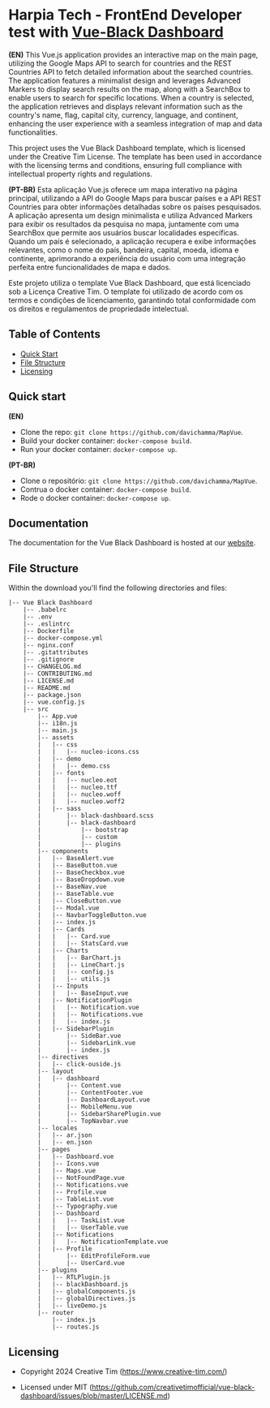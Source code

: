 # Harpia Tech - FrontEnd Developer test with [Vue-Black Dashboard](https://demos.creative-tim.com/vue-black-dashboard)

**(EN)**
This Vue.js application provides an interactive map on the main page, utilizing the Google Maps API to search for countries and the REST Countries API to fetch detailed information about the searched countries. The application features a minimalist design and leverages Advanced Markers to display search results on the map, along with a SearchBox to enable users to search for specific locations. When a country is selected, the application retrieves and displays relevant information such as the country's name, flag, capital city, currency, language, and continent, enhancing the user experience with a seamless integration of map and data functionalities.

This project uses the Vue Black Dashboard template, which is licensed under the Creative Tim License. The template has been used in accordance with the licensing terms and conditions, ensuring full compliance with intellectual property rights and regulations.

**(PT-BR)**
Esta aplicação Vue.js oferece um mapa interativo na página principal, utilizando a API do Google Maps para buscar países e a API REST Countries para obter informações detalhadas sobre os países pesquisados. A aplicação apresenta um design minimalista e utiliza Advanced Markers para exibir os resultados da pesquisa no mapa, juntamente com uma SearchBox que permite aos usuários buscar localidades específicas. Quando um país é selecionado, a aplicação recupera e exibe informações relevantes, como o nome do país, bandeira, capital, moeda, idioma e continente, aprimorando a experiência do usuário com uma integração perfeita entre funcionalidades de mapa e dados.

Este projeto utiliza o template Vue Black Dashboard, que está licenciado sob a Licença Creative Tim. O template foi utilizado de acordo com os termos e condições de licenciamento, garantindo total conformidade com os direitos e regulamentos de propriedade intelectual.


## Table of Contents

- [Quick Start](#quick-start)
- [File Structure](#file-structure)
- [Licensing](#licensing)

## Quick start
**(EN)**
- Clone the repo: `git clone https://github.com/davichamma/MapVue`.
- Build your docker container: `docker-compose build`.
- Run your docker container: `docker-compose up`.

**(PT-BR)**
- Clone o repositório: `git clone https://github.com/davichamma/MapVue`.
- Contrua o docker container: `docker-compose build`.
- Rode o docker container: `docker-compose up`.

## Documentation

The documentation for the Vue Black Dashboard is hosted at our [website](https://demos.creative-tim.com/vue-black-dashboard/documentation).

## File Structure

Within the download you'll find the following directories and files:

```
|-- Vue Black Dashboard
    |-- .babelrc
    |-- .env
    |-- .eslintrc
    |-- Dockerfile
    |-- docker-compose.yml
    |-- nginx.conf
    |-- .gitattributes
    |-- .gitignore
    |-- CHANGELOG.md
    |-- CONTRIBUTING.md
    |-- LICENSE.md
    |-- README.md
    |-- package.json
    |-- vue.config.js
    |-- src
        |-- App.vue
        |-- i18n.js
        |-- main.js
        |-- assets
        |   |-- css
        |   |   |-- nucleo-icons.css
        |   |-- demo
        |   |   |-- demo.css
        |   |-- fonts
        |   |   |-- nucleo.eot
        |   |   |-- nucleo.ttf
        |   |   |-- nucleo.woff
        |   |   |-- nucleo.woff2
        |   |-- sass
        |       |-- black-dashboard.scss
        |       |-- black-dashboard
        |           |-- bootstrap
        |           |-- custom
        |           |-- plugins
        |-- components
        |   |-- BaseAlert.vue
        |   |-- BaseButton.vue
        |   |-- BaseCheckbox.vue
        |   |-- BaseDropdown.vue
        |   |-- BaseNav.vue
        |   |-- BaseTable.vue
        |   |-- CloseButton.vue
        |   |-- Modal.vue
        |   |-- NavbarToggleButton.vue
        |   |-- index.js
        |   |-- Cards
        |   |   |-- Card.vue
        |   |   |-- StatsCard.vue
        |   |-- Charts
        |   |   |-- BarChart.js
        |   |   |-- LineChart.js
        |   |   |-- config.js
        |   |   |-- utils.js
        |   |-- Inputs
        |   |   |-- BaseInput.vue
        |   |-- NotificationPlugin
        |   |   |-- Notification.vue
        |   |   |-- Notifications.vue
        |   |   |-- index.js
        |   |-- SidebarPlugin
        |       |-- SideBar.vue
        |       |-- SidebarLink.vue
        |       |-- index.js
        |-- directives
        |   |-- click-ouside.js
        |-- layout
        |   |-- dashboard
        |       |-- Content.vue
        |       |-- ContentFooter.vue
        |       |-- DashboardLayout.vue
        |       |-- MobileMenu.vue
        |       |-- SidebarSharePlugin.vue
        |       |-- TopNavbar.vue
        |-- locales
        |   |-- ar.json
        |   |-- en.json
        |-- pages
        |   |-- Dashboard.vue
        |   |-- Icons.vue
        |   |-- Maps.vue
        |   |-- NotFoundPage.vue
        |   |-- Notifications.vue
        |   |-- Profile.vue
        |   |-- TableList.vue
        |   |-- Typography.vue
        |   |-- Dashboard
        |   |   |-- TaskList.vue
        |   |   |-- UserTable.vue
        |   |-- Notifications
        |   |   |-- NotificationTemplate.vue
        |   |-- Profile
        |       |-- EditProfileForm.vue
        |       |-- UserCard.vue
        |-- plugins
        |   |-- RTLPlugin.js
        |   |-- blackDashboard.js
        |   |-- globalComponents.js
        |   |-- globalDirectives.js
        |   |-- liveDemo.js
        |-- router
            |-- index.js
            |-- routes.js

```


## Licensing

- Copyright 2024 Creative Tim (https://www.creative-tim.com/)

- Licensed under MIT (https://github.com/creativetimofficial/vue-black-dashboard/issues/blob/master/LICENSE.md)

